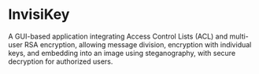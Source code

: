 # InvisiKey
 A GUI-based application integrating Access Control Lists (ACL) and multi-user RSA encryption, allowing message division, encryption with individual keys, and embedding into an image using steganography, with secure decryption for authorized users.
